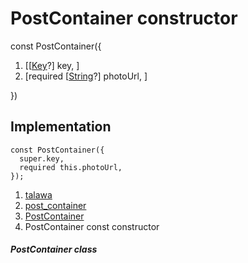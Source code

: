 
<div>

# PostContainer constructor

</div>


const PostContainer({

1.  [[[Key](https://api.flutter.dev/flutter/foundation/Key-class.md)?]
    key, ]
2.  [required
    [[String](https://api.flutter.dev/flutter/dart-core/String-class.html)?]
    photoUrl, ]

})



## Implementation

``` language-dart
const PostContainer({
  super.key,
  required this.photoUrl,
});
```







1.  [talawa](../../index.md)
2.  [post_container](../../widgets_post_container/)
3.  [PostContainer](../../widgets_post_container/PostContainer-class.md)
4.  PostContainer const constructor

##### PostContainer class







